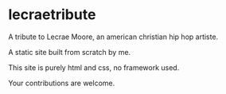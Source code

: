 # lecraetribute
A tribute to Lecrae Moore, an american christian hip hop artiste.

A static site built from scratch by me. 

This site is purely html and css, no framework used. 

Your contributions are welcome. 
